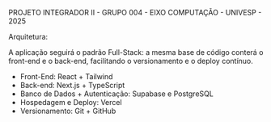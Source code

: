 PROJETO INTEGRADOR II - GRUPO 004 - EIXO COMPUTAÇÃO - UNIVESP - 2025

Arquitetura:

A aplicação seguirá o padrão Full-Stack: a mesma base de código conterá o front-end e o back-end, facilitando o versionamento e o deploy contínuo.

* Front-End: React + Tailwind
* Back-end: Next.js + TypeScript
* Banco de Dados + Autenticação: Supabase e PostgreSQL
* Hospedagem e Deploy: Vercel
* Versionamento: Git + GitHub